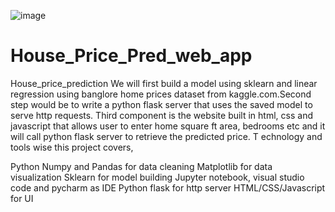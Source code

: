 ![image](https://github.com/chatterjeepayel/House_Price_Pred_web_app/assets/137426705/844c040d-bd7c-4dff-aff6-66df459164f7)

# House_Price_Pred_web_app
House_price_prediction
We will first build a model using sklearn and linear regression using banglore home prices dataset from kaggle.com.Second step would be to write a python flask server that uses the saved model to serve http requests. 
Third component is the website built in html, css and javascript that allows user to enter home square ft area, bedrooms etc and it will call python flask server to retrieve the predicted price. T
echnology and tools wise this project covers,

Python 
Numpy and Pandas for data cleaning 
Matplotlib for data visualization
Sklearn for model building Jupyter notebook, 
visual studio code and pycharm as IDE
Python flask for http server 
HTML/CSS/Javascript for UI
